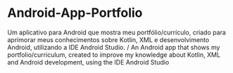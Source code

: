 # Android-App-Portfolio
Um aplicativo para Android que mostra meu portfólio/currículo, criado para aprimorar meus conhecimentos sobre Kotlin, XML e desenvolvimento Android, utilizando a IDE Android Studio. / An Android app that shows my portfolio/curriculum, created to improve my knowledge about Kotlin, XML and Android development, using the IDE Android Studio

